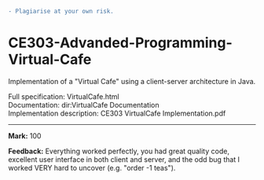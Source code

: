 ```diff
- Plagiarise at your own risk.
```

# CE303-Advanded-Programming-Virtual-Cafe
Implementation of a "Virtual Cafe" using a client-server architecture in Java.<br>

Full specification: VirtualCafe.html<br>
Documentation: dir:VirtualCafe Documentation<br>
Implementation description: CE303 VirtualCafe Implementation.pdf<br>

---

**Mark:** 100<br>

**Feedback:** Everything worked perfectly, you had great quality code, excellent user interface in both client and server, and the odd bug that I worked VERY hard to uncover (e.g. "order -1 teas").

